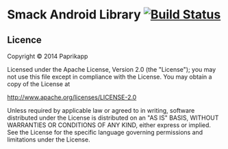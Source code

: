 # Smack Android Library [![Build Status](https://travis-ci.org/paprikapp/android-smack.svg?branch=develop)](https://travis-ci.org/paprikapp/android-smack)
## Licence
Copyright © 2014 Paprikapp

Licensed under the Apache License, Version 2.0 (the "License");
you may not use this file except in compliance with the License.
You may obtain a copy of the License at

http://www.apache.org/licenses/LICENSE-2.0

Unless required by applicable law or agreed to in writing, software
distributed under the License is distributed on an "AS IS" BASIS,
WITHOUT WARRANTIES OR CONDITIONS OF ANY KIND, either express or implied.
See the License for the specific language governing permissions and
limitations under the License.